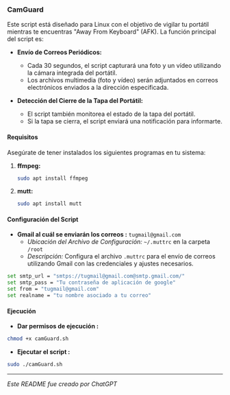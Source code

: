 ### CamGuard

Este script está diseñado para Linux con el objetivo de vigilar tu portátil mientras te encuentras "Away From Keyboard" (AFK). La función principal del script es:

- **Envío de Correos Periódicos:**
  - Cada 30 segundos, el script capturará una foto y un vídeo utilizando la cámara integrada del portátil.
  - Los archivos multimedia (foto y vídeo) serán adjuntados en correos electrónicos enviados a la dirección especificada.

- **Detección del Cierre de la Tapa del Portátil:**
  - El script también monitorea el estado de la tapa del portátil.
  - Si la tapa se cierra, el script enviará una notificación para informarte.

#### Requisitos
Asegúrate de tener instalados los siguientes programas en tu sistema:

1. **ffmpeg:**
     ```bash
     sudo apt install ffmpeg
     ```

2. **mutt:**
     ```bash
     sudo apt install mutt
     ```

#### Configuración del Script
- **Gmail al cuál se enviarán los correos :** `tugmail@gmail.com`
  - *Ubicación del Archivo de Configuración:* `~/.muttrc` en la carpeta `/root`
  - *Descripción:* Configura el archivo `.muttrc` para el envío de correos utilizando Gmail con las credenciales y ajustes necesarios.
```bash
set smtp_url = "smtps://tugmail@gmail.com@smtp.gmail.com/"
set smtp_pass = "Tu contraseña de aplicación de google"
set from = "tugmail@gmail.com"
set realname = "tu nombre asociado a tu correo"
```

#### Ejecución

- **Dar permisos de ejecución :**
```bash
chmod +x camGuard.sh
```

- **Ejecutar el script :**
```bash
sudo ./camGuard.sh
```

---

*Este README fue creado por ChatGPT*
